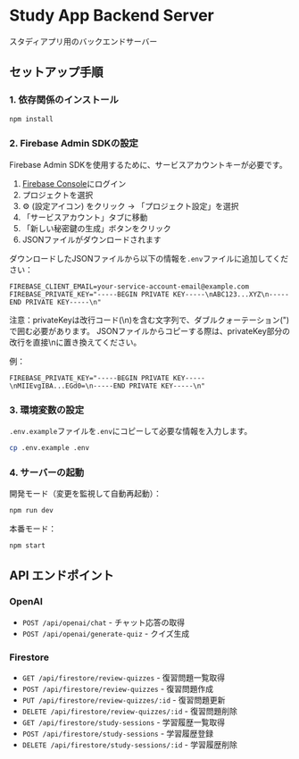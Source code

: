 # Study App Backend Server

スタディアプリ用のバックエンドサーバー

## セットアップ手順

### 1. 依存関係のインストール

```bash
npm install
```

### 2. Firebase Admin SDKの設定

Firebase Admin SDKを使用するために、サービスアカウントキーが必要です。

1. [Firebase Console](https://console.firebase.google.com/)にログイン
2. プロジェクトを選択
3. ⚙️ (設定アイコン) をクリック → 「プロジェクト設定」を選択
4. 「サービスアカウント」タブに移動
5. 「新しい秘密鍵の生成」ボタンをクリック
6. JSONファイルがダウンロードされます

ダウンロードしたJSONファイルから以下の情報を`.env`ファイルに追加してください：

```
FIREBASE_CLIENT_EMAIL=your-service-account-email@example.com
FIREBASE_PRIVATE_KEY="-----BEGIN PRIVATE KEY-----\nABC123...XYZ\n-----END PRIVATE KEY-----\n"
```

注意：privateKeyは改行コード(\n)を含む文字列で、ダブルクォーテーション(")で囲む必要があります。
JSONファイルからコピーする際は、privateKey部分の改行を直接\nに置き換えてください。

例：
```
FIREBASE_PRIVATE_KEY="-----BEGIN PRIVATE KEY-----\nMIIEvgIBA...EGd0=\n-----END PRIVATE KEY-----\n"
```

### 3. 環境変数の設定

`.env.example`ファイルを`.env`にコピーして必要な情報を入力します。

```bash
cp .env.example .env
```

### 4. サーバーの起動

開発モード（変更を監視して自動再起動）：
```bash
npm run dev
```

本番モード：
```bash
npm start
```

## API エンドポイント

### OpenAI

- `POST /api/openai/chat` - チャット応答の取得
- `POST /api/openai/generate-quiz` - クイズ生成

### Firestore

- `GET /api/firestore/review-quizzes` - 復習問題一覧取得
- `POST /api/firestore/review-quizzes` - 復習問題作成
- `PUT /api/firestore/review-quizzes/:id` - 復習問題更新
- `DELETE /api/firestore/review-quizzes/:id` - 復習問題削除
- `GET /api/firestore/study-sessions` - 学習履歴一覧取得
- `POST /api/firestore/study-sessions` - 学習履歴登録
- `DELETE /api/firestore/study-sessions/:id` - 学習履歴削除 